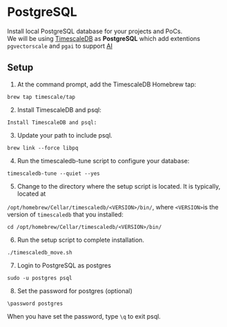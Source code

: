 # PostgreSQL

Install local PostgreSQL database for your projects and PoCs.  
We will be using [TimescaleDB](https://www.timescale.com/) as **PostgreSQL** which add extentions `pgvectorscale` and `pgai` to support [AI](https://www.timescale.com/ai)

## Setup

1. At the command prompt, add the TimescaleDB Homebrew tap:

```shell
brew tap timescale/tap
```

2. Install TimescaleDB and psql:

```shell
Install TimescaleDB and psql:
```

3. Update your path to include psql.

```shell
brew link --force libpq
```

4. Run the timescaledb-tune script to configure your database:

```shell
timescaledb-tune --quiet --yes
```

5. Change to the directory where the setup script is located. It is typically, located at

`/opt/homebrew/Cellar/timescaledb/<VERSION>/bin/`, where `<VERSION>`is the version of `timescaledb` that you installed:

```shell
cd /opt/homebrew/Cellar/timescaledb/<VERSION>/bin/
```

6. Run the setup script to complete installation.

```shell
./timescaledb_move.sh
```

7. Login to PostgreSQL as postgres

```shell
sudo -u postgres psql
```

8. Set the password for postgres (optional)

```shell
\password postgres
```

When you have set the password, type `\q` to exit psql.
